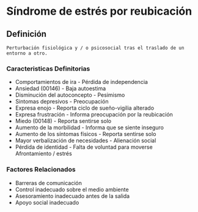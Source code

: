 # Síndrome de estrés por reubicación
## Definición
	Perturbación fisiológica y / o psicosocial tras el traslado de un  entorno a otro.

### Caracteristicas Definitorias
- Comportamientos de ira  - Pérdida de independencia  
- Ansiedad (00146)  - Baja autoestima  
- Disminución del autoconcepto  - Pesimismo  
- Sintomas depresivos  - Preocupación  
- Expresa enojo  - Reporta ciclo de sueño-vigilia 
alterado  
- Expresa frustración  - Informa preocupación por la 
reubicación  
- Miedo (00148)  - Reporta sentirse solo  
- Aumento de la morbilidad  - Informa que se siente inseguro  
- Aumento de los síntomas físicos  - Reporta sentirse solo  
- Mayor verbalización de 
necesidades  - Alienación social  
- Pérdida de identidad  - Falta de voluntad para moverse  
  Afrontamiento / estrés

### Factores Relacionados
- Barreras de comunicación   
- Control inadecuado 
sobre el medio 
ambiente   
- Asesoramiento 
inadecuado antes de la 
salida   
- Apoyo social inadecuado

